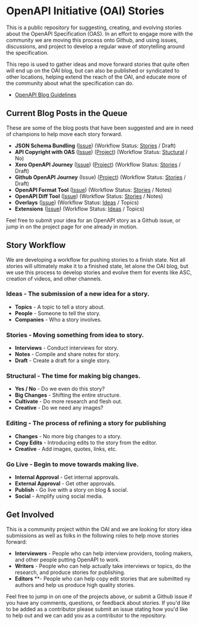 # OpenAPI Initiative (OAI) Stories
This is a public repository for suggesting, creating, and evolving stories about the OpenAPI Specification (OAS). In an effort to engage more with the community we are moving this process onto Github, and using issues, discussions, and project to develop a regular wave of storytelling around the specification.

This repo is used to gather ideas and move forward stories that quite often will end up on the OAI blog, but can also be published or syndicated to other locations, helping extend the reach of the OAI, and educate more of the community about what the specification can do.

- [OpenAPI Blog Guidelines](https://docs.google.com/document/d/1CjpmRzAG6IujSv_tsNwUw6vy-29kjbSRV65u31sAIRY/edit#)

## Current Blog Posts in the Queue
These are some of the blog posts that have been suggested and are in need of champions to help move each story forward.

* **JSON Schema Bundling** ([Issue](https://github.com/OAI/Stories/issues/11)) (Workflow Status: [Stories](https://github.com/OAI/Stories/issues?q=is%3Aissue+is%3Aopen+label%3Astories) / Draft)
* **API Copyright with OAS** ([Issue](https://github.com/OAI/Stories/issues/2)) ([Project](https://github.com/OAI/Stories/projects/1)) (Workflow Status: [Stuctural](https://github.com/OAI/Stories/issues?q=is%3Aissue+is%3Aopen+label%3Astructural) / No)
* **Xero OpenAPI Journey** ([Issue](https://github.com/OAI/Stories/issues/3)) ([Project](https://github.com/OAI/Stories/projects/2)) (Workflow Status: [Stories](https://github.com/OAI/Stories/issues?q=is%3Aissue+is%3Aopen+label%3Astories) / Draft)
* **Github OpenAPI Journey** (Issue) ([Project](https://github.com/OAI/Stories/projects/3)) (Workflow Status: [Stories](https://github.com/OAI/Stories/issues?q=is%3Aissue+is%3Aopen+label%3Astories) / Draft)
* **OpenAPI Format Tool** ([Issue](https://github.com/OAI/Stories/issues/5)) (Workflow Status: [Stories](https://github.com/OAI/Stories/issues?q=is%3Aissue+is%3Aopen+label%3Astories) / Notes)
* **OpenAPI Diff Tool** ([Issue](https://github.com/OAI/Stories/issues/6)) (Workflow Status: [Stories](https://github.com/OAI/Stories/issues?q=is%3Aissue+is%3Aopen+label%3Astories) / Notes)
* **Overlays** ([Issue](https://github.com/OAI/Stories/issues/7)) (Workflow Status: [Ideas](https://github.com/OAI/Stories/issues?q=is%3Aissue+is%3Aopen+label%3Aideas) / Topics)
* **Extensions** ([Issue](https://github.com/OAI/Stories/issues/8)) (Workflow Status: [Ideas](https://github.com/OAI/Stories/issues?q=is%3Aissue+is%3Aopen+label%3Aideas)  / Topics)

Feel free to submit your idea for an OpenAPI story as a Github issue, or jump in on the project page for one already in motion.

## Story Workflow
We are developing a workflow for pushing stories to a finish state. Not all stories will ultimately make it to a finished state, let alone the OAI blog, but we use this process to develop stories and evolve them for events like ASC, creation of videos, and other channels.

### Ideas - The submission of a new idea for a story.

* **Topics** - A topic to tell a story about.
* **People** - Someone to tell the story.
* **Companies** - Who a story involves.

### Stories - Moving something from idea to story.

* **Interviews** - Conduct interviews for story.
* **Notes** - Compile and share notes for story.
* **Draft** - Create a draft for a single story.

### Structural - The time for making big changes.

* **Yes / No** - Do we even do this story?
* **Big Changes** - Shifting the entire structure.
* **Cultivate** - Do more research and flesh out.
* **Creative** - Do we need any images?

### Editing - The process of refining a story for publishing

* **Changes** - No more big changes to a story.
* **Copy Edits** - Introducing edits to the story from the editor.
* **Creative** - Add images, quotes, links, etc.

### Go Live - Begin to move towards making live.

* **Internal Approval** - Get internal approvals.
* **External Approval** - Get other approvals.
* **Publish** - Go live with a story on blog & social.
* **Social** - Amplify using social media.

## Get Involved
This is a community project within the OAI and we are looking for story idea submissions as well as folks in the following roles to help move stories forward:

* **Interviewers** - People who can help interview providers, tooling makers, and other people putting OpenAPI to work.
* **Writers** - People who can help actually take interviews or topics, do the research, and produce stories for publishing.
* **Editors** **- People who can help copy edit stories that are submitted ny authors and help us produce high quality stories.

Feel free to jump in on one of the projects above, or submit a Github issue if you have any comments, questions, or feedback about stories. If you'd like to be added as a contributor please submit an issue stating how you'd like to help out and we can add you as a contributor to the repository.
